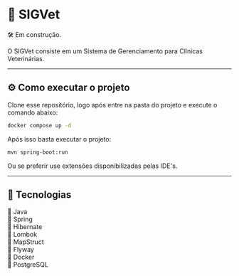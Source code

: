 # 🐾 SIGVet

🛠️ Em construção. 

O SIGVet consiste em um Sistema de Gerenciamento para Clínicas Veterinárias.

---

## ⚙️ Como executar o projeto

Clone esse repositório, logo após entre na pasta do projeto e execute o comando abaixo:

```bash
docker compose up -d
```

Após isso basta executar o projeto:

```bash
mvn spring-boot:run
```

Ou se preferir use extensões disponibilizadas pelas IDE's.

---

## 🔧 Tecnologias

🔸 Java  
🔸 Spring  
🔸 Hibernate  
🔸 Lombok  
🔸 MapStruct  
🔸 Flyway  
🔸 Docker  
🔸 PostgreSQL  
